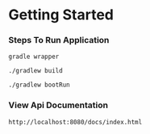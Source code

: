 # Getting Started


### Steps To Run Application

    gradle wrapper

    ./gradlew build

    ./gradlew bootRun


### View Api Documentation

    http://localhost:8080/docs/index.html


